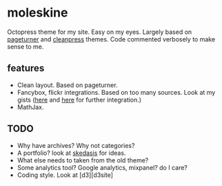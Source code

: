 moleskine
====

Octopress theme for my site. Easy on my eyes. Largely based on [pageturner][pt] and
[cleanpress][clp] themes. Code commented verbosely to make sense to me.  

features
-------

- Clean layout. Based on pageturner. 
- Fancybox, flickr integrations. Based on too many sources. Look at my gists ([here][gist1] and [here][gist2] for further integration.)
- MathJax. 


TODO 
----

- Why have archives? Why not categories? 
- A portfolio? look at [skedasis][skedasis] for ideas. 
- What else needs to taken from the old theme? 
- Some analytics tool? Google analytics, mixpanel? do I care?  
- Coding style. Look at [d3][d3site]

[pt]: https://github.com/elisehein/Pageturner
[clp]: https://github.com/macjasp/cleanpress
[gist1]: https://gist.github.com/eshwaran/6232897
[gist2]: https://gist.github.com/eshwaran/6232884
[skedasis]: http://skedasis.com/
[d3]: http://d3js.org/
